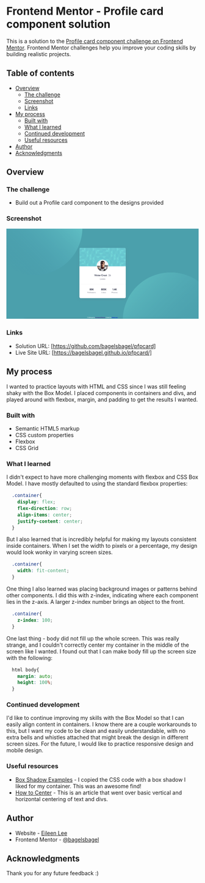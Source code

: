 # Frontend Mentor - Profile card component solution

This is a solution to the [Profile card component challenge on Frontend Mentor](https://www.frontendmentor.io/challenges/profile-card-component-cfArpWshJ). Frontend Mentor challenges help you improve your coding skills by building realistic projects. 

## Table of contents

- [Overview](#overview)
  - [The challenge](#the-challenge)
  - [Screenshot](#screenshot)
  - [Links](#links)
- [My process](#my-process)
  - [Built with](#built-with)
  - [What I learned](#what-i-learned)
  - [Continued development](#continued-development)
  - [Useful resources](#useful-resources)
- [Author](#author)
- [Acknowledgments](#acknowledgments)

## Overview

### The challenge

- Build out a Profile card component to the designs provided

### Screenshot

![](screenshot.png)

### Links

- Solution URL: [https://github.com/bagelsbagel/pfpcard]
- Live Site URL: [https://bagelsbagel.github.io/pfpcard/]

## My process

I wanted to practice layouts with HTML and CSS since I was still feeling shaky with the Box Model. I placed components in containers and divs, and played around with flexbox, margin, and padding to get the results I wanted.

### Built with

- Semantic HTML5 markup
- CSS custom properties
- Flexbox
- CSS Grid

### What I learned

I didn't expect to have more challenging moments with flexbox and CSS Box Model. I have mostly defaulted to using the standard flexbox properties:

```css
  .container{
    display: flex;
    flex-direction: row;
    align-items: center;
    justify-content: center;
  }
```

But I also learned that is incredibly helpful for making my layouts consistent inside containers. When I set the width to pixels or a percentage, my design would look wonky in varying screen sizes.

```css
  .container{
    width: fit-content;
  }
```

One thing I also learned was placing background images or patterns behind other components. I did this with z-index, indicating where each component lies in the z-axis. A larger z-index number brings an object to the front.

```css
  .container{
    z-index: 100;
  }
```

One last thing - body did not fill up the whole screen. This was really strange, and I couldn't correctly center my container in the middle of the screen like I wanted. I found out that I can make body fill up the screen size with the following:

```css
  html body{
    margin: auto;
    height: 100%;
  }
```

### Continued development

I'd like to continue improving my skills with the Box Model so that I can easily align content in containers. I know there are a couple workarounds to this, but I want my code to be clean and easily understandable, with no extra bells and whistles attached that might break the design in different screen sizes. For the future, I would like to practice responsive design and mobile design.

### Useful resources

- [Box Shadow Examples](https://getcssscan.com/css-box-shadow-examples) - I copied the CSS code with a box shadow I liked for my container. This was an awesome find!
- [How to Center](https://www.freecodecamp.org/news/how-to-center-anything-with-css-align-a-div-text-and-more/) - This is an article that went over basic vertical and horizontal centering of text and divs.

## Author

- Website - [Eileen Lee](https://eileenlee.me/)
- Frontend Mentor - [@bagelsbagel](https://www.frontendmentor.io/profile/bagelsbagel)

## Acknowledgments

Thank you for any future feedback :)
